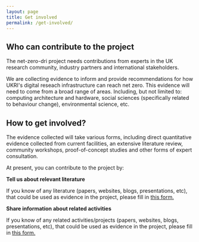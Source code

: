 ```yaml
---
layout: page
title: Get involved
permalink: /get-involved/
---
```


## Who can contribute to the project 
The net-zero-dri project needs contributions from experts in the UK research community, industry partners and international stakeholders. 

We are collecting evidence to inform and provide recommendations for how UKRI's digital reseach infrastructure can reach net zero. This evidence will need to come from a broad range of areas. Including, but not limited to: computing architecture and hardware, social sciences (specifically related to behaviour change), environmental science, etc. 

## How to get involved? 
The evidence collected will take various forms, including direct quantitative evidence collected from current facilities, an extensive literature review, community workshops, proof-of-concept studies and other forms of expert consultation.  

At present, you can contribute to the project by: 

**Tell us about relevant literature**

If you know of any literature (papers, websites, blogs, presentations, etc), that could be used as evidence in the project, please fill in [this form.](https://forms.gle/r9KsFEBM2jvRG8HSA)


**Share information about related activities**

If you know of any related activities/projects (papers, websites, blogs, presentations, etc), that could be used as evidence in the project, please fill in [this form.](https://forms.gle/D7noUAjUtqMtSbCRA)

